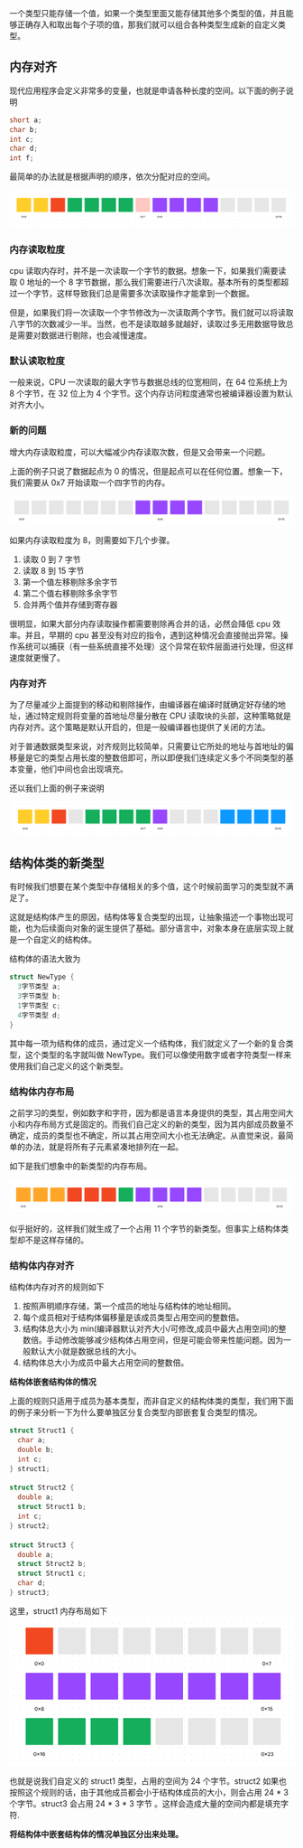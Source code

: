 一个类型只能存储一个值，如果一个类型里面又能存储其他多个类型的值，并且能够正确存入和取出每个子项的值，那我们就可以组合各种类型生成新的自定义类型。

## 内存对齐

现代应用程序会定义非常多的变量，也就是申请各种长度的空间。以下面的例子说明

```c
short a;
char b;
int c;
char d;
int f;
```

最简单的办法就是根据声明的顺序，依次分配对应的空间。

![变量声明](./assets/align1.png)

### 内存读取粒度

cpu 读取内存时，并不是一次读取一个字节的数据。想象一下，如果我们需要读取 0 地址的一个 8 字节数据，那么我们需要进行八次读取。基本所有的类型都超过一个字节，这样导致我们总是需要多次读取操作才能拿到一个数据。

但是，如果我们将一次读取一个字节修改为一次读取两个字节。我们就可以将读取八字节的次数减少一半。当然，也不是读取越多就越好，读取过多无用数据导致总是需要对数据进行剔除，也会减慢速度。

### 默认读取粒度

一般来说，CPU 一次读取的最大字节与数据总线的位宽相同，在 64 位系统上为 8 个字节，在 32 位上为 4 个字节。这个内存访问粒度通常也被编译器设置为默认对齐大小。

### 新的问题

增大内存读取粒度，可以大幅减少内存读取次数，但是又会带来一个问题。

上面的例子只说了数据起点为 0 的情况，但是起点可以在任何位置。想象一下，我们需要从 0x7 开始读取一个四字节的内存。

![未对齐内存](./assets/align-shift.png)

如果内存读取粒度为 8，则需要如下几个步骤。

1. 读取 0 到 7 字节
2. 读取 8 到 15 字节
3. 第一个值左移剔除多余字节
4. 第二个值右移剔除多余字节
5. 合并两个值并存储到寄存器

很明显，如果大部分内存读取操作都需要剔除再合并的话，必然会降低 cpu 效率。并且，早期的 cpu 甚至没有对应的指令，遇到这种情况会直接抛出异常。操作系统可以捕获（有一些系统直接不处理）这个异常在软件层面进行处理，但这样速度就更慢了。

### 内存对齐

为了尽量减少上面提到的移动和剔除操作，由编译器在编译时就确定好存储的地址，通过特定规则将变量的首地址尽量分散在 CPU 读取块的头部，这种策略就是内存对齐。这个策略是默认开启的，但是一般编译器也提供了关闭的方法。

对于普通数据类型来说，对齐规则比较简单，只需要让它所处的地址与首地址的偏移量是它的类型占用长度的整数倍即可，所以即便我们连续定义多个不同类型的基本变量，他们中间也会出现填充。

还以我们上面的例子来说明

![变量对齐](./assets/align2.png)

## 结构体类的新类型

有时候我们想要在某个类型中存储相关的多个值，这个时候前面学习的类型就不满足了。

这就是结构体产生的原因，结构体等复合类型的出现，让抽象描述一个事物出现可能，也为后续面向对象的诞生提供了基础。部分语言中，对象本身在底层实现上就是一个自定义的结构体。

结构体的语法大致为

```c
struct NewType {
  3字节类型 a;
  3字节类型 b;
  1字节类型 c;
  4字节类型 d;
}
```

其中每一项为结构体的成员，通过定义一个结构体，我们就定义了一个新的复合类型，这个类型的名字就叫做 NewType。我们可以像使用数字或者字符类型一样来使用我们自己定义的这个新类型。

### 结构体内存布局

之前学习的类型，例如数字和字符，因为都是语言本身提供的类型，其占用空间大小和内存布局方式是固定的。而我们自己定义的新的类型，因为其内部成员数量不确定，成员的类型也不确定，所以其占用空间大小也无法确定。从直觉来说，最简单的办法，就是将所有子元素紧凑地排列在一起。

如下是我们想象中的新类型的内存布局。

![struct](./assets/struct-line.png)

似乎挺好的，这样我们就生成了一个占用 11 个字节的新类型。但事实上结构体类型却不是这样存储的。

### 结构体内存对齐

结构体内存对齐的规则如下

1. 按照声明顺序存储，第一个成员的地址与结构体的地址相同。
2. 每个成员相对于结构体偏移量是该成员类型占用空间的整数倍。
3. 结构体总大小为 min(编译器默认对齐大小/可修改,成员中最大占用空间)的整数倍。手动修改能够减少结构体占用空间，但是可能会带来性能问题。因为一般默认大小就是数据总线的大小。
4. 结构体总大小为成员中最大占用空间的整数倍。

**结构体嵌套结构体的情况**

上面的规则只适用于成员为基本类型，而非自定义的结构体类的类型，我们用下面的例子来分析一下为什么要单独区分复合类型内部嵌套复合类型的情况。

```c
struct Struct1 {
  char a;
  double b;
  int c;
} struct1;

struct Struct2 {
  double a;
  struct Struct1 b;
  int c;
} struct2;

struct Struct3 {
  double a;
  struct Struct2 b;
  struct Struct1 c;
  char d;
} struct3;
```

这里，struct1 内存布局如下
![结构体1](./assets/struct1.png)

也就是说我们自定义的 struct1 类型，占用的空间为 24 个字节。struct2 如果也按照这个规则的话，由于其他成员都会小于结构体成员的大小，则会占用 24 \* 3 个字节。struct3 会占用 24 \* 3 \* 3 字节 。这样会造成大量的空间内都是填充字符.

**将结构体中嵌套结构体的情况单独区分出来处理。**

